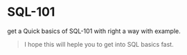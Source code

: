 # SQL-101
  get a Quick basics of SQL-101 with right a way with example.
  
> I hope this will heple you to get into SQL basics fast.
